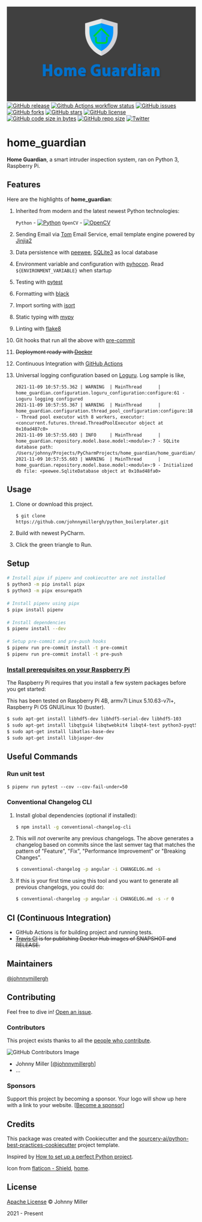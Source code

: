 ![Home Guardian Social Image](https://raw.githubusercontent.com/johnnymillergh/MaterialLibrary/master/home_guardian/home_guardian_social_image_dark_theme.png)
[![GitHub release](https://img.shields.io/github/release/johnnymillergh/home_guardian.svg)](https://github.com/johnnymillergh/home_guardian/releases)
[![Github Actions workflow status](https://github.com/johnnymillergh/home_guardian/actions/workflows/build-and-test.yml/badge.svg?branch=main)](https://github.com/johnnymillergh/home_guardian/actions)
[![GitHub issues](https://img.shields.io/github/issues/johnnymillergh/home_guardian)](https://github.com/johnnymillergh/home_guardian/issues)
[![GitHub forks](https://img.shields.io/github/forks/johnnymillergh/home_guardian)](https://github.com/johnnymillergh/home_guardian/network)
[![GitHub stars](https://img.shields.io/github/stars/johnnymillergh/home_guardian)](https://github.com/johnnymillergh/home_guardian)
[![GitHub license](https://img.shields.io/github/license/johnnymillergh/home_guardian)](https://github.com/johnnymillergh/home_guardian/blob/master/LICENSE)
[![GitHub code size in bytes](https://img.shields.io/github/languages/code-size/johnnymillergh/home_guardian.svg?style=popout)](https://github.com/johnnymillergh/home_guardian)
[![GitHub repo size](https://img.shields.io/github/repo-size/johnnymillergh/home_guardian.svg)](https://github.com/johnnymillergh/home_guardian)
[![Twitter](https://img.shields.io/twitter/url/https/github.com/johnnymillergh/home_guardian?style=social)](https://twitter.com/intent/tweet?text=Wow:&url=https%3A%2F%2Fgithub.com%2Fjohnnymillergh%2Fhome_guardian)

# home_guardian

**Home Guardian**, a smart intruder inspection system, ran on Python 3, Raspberry Pi.

## Features

Here are the highlights of **home_guardian**:

1. Inherited from modern and the latest newest Python technologies:

   `Python` - [![Python](https://img.shields.io/badge/Python-v3.7.3-blue)](https://www.python.org/downloads/release/python-373/)
   `OpenCV` - [![OpenCV](https://img.shields.io/badge/OpenCV-v4.5.3.56-red)](https://www.piwheels.org/project/opencv-python/)
   
2. Sending Email via [Tom](https://mail.tom.com/) Email Service, email template engine powered by [Jinjia2](https://jinja2docs.readthedocs.io/en/stable/)

2. Data persistence with [peewee](http://docs.peewee-orm.com/en/latest/), [SQLite3](https://sqlite.org/index.html) as local database

2. Environment variable and configuration with [pyhocon](https://pythonhosted.org/pyhocon/_modules/pyhocon.html). Read `${ENVIRONMENT_VARIABLE}` when startup

3. Testing with [pytest](https://docs.pytest.org/en/latest/)

4. Formatting with [black](https://github.com/psf/black)

5. Import sorting with [isort](https://github.com/timothycrosley/isort)

6. Static typing with [mypy](http://mypy-lang.org/)

7. Linting with [flake8](http://flake8.pycqa.org/en/latest/)

8. Git hooks that run all the above with [pre-commit](https://pre-commit.com/)

9. ~~Deployment ready with [Docker](https://docker.com/)~~

10. Continuous Integration with [GitHub Actions](https://github.com/features/actions)

11. Universal logging configuration based on [Loguru](https://github.com/Delgan/loguru/releases/tag/0.5.3). Log sample is like,

    ```
    2021-11-09 10:57:55.362 | WARNING  | MainThread      | home_guardian.configuration.loguru_configuration:configure:61 - Loguru logging configured
    2021-11-09 10:57:55.367 | WARNING  | MainThread      | home_guardian.configuration.thread_pool_configuration:configure:18 - Thread pool executor with 8 workers, executor: <concurrent.futures.thread.ThreadPoolExecutor object at 0x10ad487c0>
    2021-11-09 10:57:55.603 | INFO     | MainThread      | home_guardian.repository.model.base.model:<module>:7 - SQLite database path: /Users/johnny/Projects/PyCharmProjects/home_guardian/home_guardian/_data/home_guardian.db
    2021-11-09 10:57:55.603 | WARNING  | MainThread      | home_guardian.repository.model.base.model:<module>:9 - Initialized db file: <peewee.SqliteDatabase object at 0x10ad48fa0>
    ```

## Usage

1. Clone or download this project.

   ```shell
   $ git clone https://github.com/johnnymillergh/python_boilerplater.git
   ```

2. Build with newest PyCharm.

3. Click the green triangle to Run.

## Setup

```sh
# Install pipx if pipenv and cookiecutter are not installed
$ python3 -m pip install pipx
$ python3 -m pipx ensurepath

# Install pipenv using pipx
$ pipx install pipenv

# Install dependencies
$ pipenv install --dev

# Setup pre-commit and pre-push hooks
$ pipenv run pre-commit install -t pre-commit
$ pipenv run pre-commit install -t pre-push
```

### [Install prerequisites on your Raspberry Pi](https://www.pyimagesearch.com/2018/09/19/pip-install-opencv/#pip-install-opencv-rpi)

The Raspberry Pi requires that you install a few system packages before you get started:

This has been tested on Raspberry Pi 4B, armv7l Linux 5.10.63-v7l+, Raspberry Pi OS GNU/Linux 10 (buster).

```sh
$ sudo apt-get install libhdf5-dev libhdf5-serial-dev libhdf5-103
$ sudo apt-get install libqtgui4 libqtwebkit4 libqt4-test python3-pyqt5
$ sudo apt-get install libatlas-base-dev
$ sudo apt-get install libjasper-dev
```

## Useful Commands

### Run unit test

```shell
$ pipenv run pytest --cov --cov-fail-under=50
```

### Conventional Changelog CLI

1. Install global dependencies (optional if installed):

   ```sh
   $ npm install -g conventional-changelog-cli
   ```

2. This will *not* overwrite any previous changelogs. The above generates a changelog based on commits since the last semver tag that matches the pattern of "Feature", "Fix", "Performance Improvement" or "Breaking Changes".

   ```sh
   $ conventional-changelog -p angular -i CHANGELOG.md -s
   ```

3. If this is your first time using this tool and you want to generate all previous changelogs, you could do:

   ```sh
   $ conventional-changelog -p angular -i CHANGELOG.md -s -r 0
   ```

## CI (Continuous Integration)

- GitHub Actions is for building project and running tests.
- ~~[Travis CI](https://travis-ci.com/github/johnnymillergh/media-streaming) is for publishing Docker Hub images of SNAPSHOT and RELEASE.~~

## Maintainers

[@johnnymillergh](https://github.com/johnnymillergh)

## Contributing

Feel free to dive in! [Open an issue](https://github.com/johnnymillergh/home_guardian/issues/new).

### Contributors

This project exists thanks to all the [people who contribute](https://github.com/johnnymillergh/home_guardian/graphs/contributors). 

![GitHub Contributors Image](https://contrib.rocks/image?repo=johnnymillergh/home_guardian)

- Johnny Miller [[@johnnymillergh](https://github.com/johnnymillergh)]
- …

### Sponsors

Support this project by becoming a sponsor. Your logo will show up here with a link to your website. [[Become a sponsor](https://become-a-sponsor.org)]

## Credits

This package was created with Cookiecutter and the [sourcery-ai/python-best-practices-cookiecutter](https://github.com/sourcery-ai/python-best-practices-cookiecutter) project template.

Inspired by [How to set up a perfect Python project](https://sourcery.ai/blog/python-best-practices/).

Icon from [flaticon - Shield](https://www.flaticon.com/free-icon/shield_929429), [home](https://www.flaticon.com/premium-icon/home_2549900).

## License

[Apache License](https://github.com/johnnymillergh/home_guardian/blob/master/LICENSE) © Johnny Miller

2021 - Present
